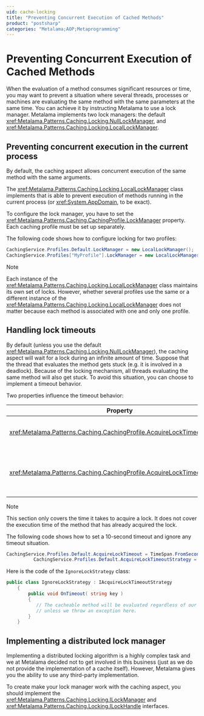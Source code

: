 ```yaml
---
uid: cache-locking
title: "Preventing Concurrent Execution of Cached Methods"
product: "postsharp"
categories: "Metalama;AOP;Metaprogramming"
---
```

# Preventing Concurrent Execution of Cached Methods

When the evaluation of a method consumes significant resources or time, you may want to prevent a situation where several threads, processes or machines are evaluating the same method with the same parameters at the same time. You can achieve it by instructing Metalama to use a lock manager. Metalama implements two lock managers: the default <xref:Metalama.Patterns.Caching.Locking.NullLockManager>, and <xref:Metalama.Patterns.Caching.Locking.LocalLockManager>. 


## Preventing concurrent execution in the current process

By default, the caching aspect allows concurrent execution of the same method with the same arguments.

The <xref:Metalama.Patterns.Caching.Locking.LocalLockManager> class implements that is able to prevent execution of methods running in the current process (or <xref:System.AppDomain>, to be exact). 

To configure the lock manager, you have to set the <xref:Metalama.Patterns.Caching.CachingProfile.LockManager> property. Each caching profile must be set up separately. 

The following code shows how to configure locking for two profiles:

```csharp
CachingService.Profiles.Default.LockManager = new LocalLockManager();          
CachingService.Profiles["MyProfile"].LockManager = new LocalLockManager();
```

> [!NOTE]
> Each instance of the <xref:Metalama.Patterns.Caching.Locking.LocalLockManager> class maintains its own set of locks. However, whether several profiles use the same or a different instance of the <xref:Metalama.Patterns.Caching.Locking.LocalLockManager> does not matter because each method is associated with one and only one profile. 


## Handling lock timeouts

By default (unless you use the default <xref:Metalama.Patterns.Caching.Locking.NullLockManager>), the caching aspect will wait for a lock during an infinite amount of time. Suppose that the thread that evaluates the method gets stuck (e.g. it is involved in a deadlock). Because of the locking mechanism, all threads evaluating the same method will also get stuck. To avoid this situation, you can choose to implement a timeout behavior. 

Two properties influence the timeout behavior:

| Property | Description |
|----------------------------------------------|------------------------------------------------|
| <xref:Metalama.Patterns.Caching.CachingProfile.AcquireLockTimeout> | Maximum time that the caching aspect will wait for the lock manager to acquire a lock. To specify an infinite waiting time, set this property to `TimeSpan.FromMilliseconds( -1 )`. The default behavior is to wait infinitely.  |
| <xref:Metalama.Patterns.Caching.CachingProfile.AcquireLockTimeoutStrategy> | Implements the logic executed when the caching aspect could not acquire a lock because of a timeout. The default behavior is to throw a <xref:System.TimeoutException>. You can implement your own strategy by implementing the <xref:Metalama.Patterns.Caching.Locking.IAcquireLockTimeoutStrategy> interface.  |

> [!NOTE]
> This section only covers the time it takes to acquire a lock. It does not cover the execution time of the method that has already acquired the lock.

The following code shows how to set a 10-second timeout and ignore any timeout situation.

```csharp
CachingService.Profiles.Default.AcquireLockTimeout = TimeSpan.FromSeconds(10);
          CachingService.Profiles.Default.AcquireLockTimeoutStrategy = new IgnoreLockStrategy();
```

Here is the code of the `IgnoreLockStrategy` class: 

```csharp
public class IgnoreLockStrategy : IAcquireLockTimeoutStrategy
    {
        public void OnTimeout( string key )
        {
           // The cacheable method will be evaluated regardless of our unability to acquire a lock,
           // unless we throw an exception here.
        }
    }
```


## Implementing a distributed lock manager

Implementing a distributed locking algorithm is a highly complex task and we at Metalama decided not to get involved in this business (just as we do not provide the implementation of a cache itself). However, Metalama gives you the ability to use any third-party implementation.

To create make your lock manager work with the caching aspect, you should implement the <xref:Metalama.Patterns.Caching.Locking.ILockManager> and <xref:Metalama.Patterns.Caching.Locking.ILockHandle> interfaces. 

